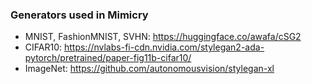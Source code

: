 ### Generators used in Mimicry

- MNIST, FashionMNIST, SVHN: https://huggingface.co/awafa/cSG2
- CIFAR10: https://nvlabs-fi-cdn.nvidia.com/stylegan2-ada-pytorch/pretrained/paper-fig11b-cifar10/
- ImageNet: https://github.com/autonomousvision/stylegan-xl